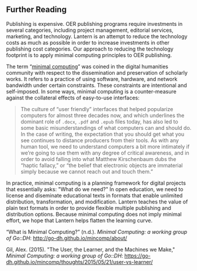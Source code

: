 ## Further Reading

Publishing is expensive. OER publishing programs require investments in several categories, including project management, editorial services, marketing, and technology. Lantern is an attempt to reduce the technology costs as much as possible in order to increase investments in other publishing cost categories. Our approach to reducing the technology footprint is to apply minimal computing principles to OER publishing. 

The term “[minimal computing](http://go-dh.github.io/mincomp/about/)” was coined in the digital humanities community with respect to the dissemination and preservation of scholarly works. It refers to a practice of using software, hardware, and network bandwidth under certain constraints. These constraints are intentional and self-imposed. In some ways, minimal computing is a counter-measure against the collateral effects of easy-to-use interfaces:

> The culture of “user friendly” interfaces that helped popularize computers for almost three decades now, and which underlines the dominant role of `.docx`, `.pdf` and `.epub` files today, has also led to some basic misunderstandings of what computers can and should do. In the case of writing, the expectation that you should get what you see continues to distance producers from their tools. As with any human tool, we need to understand computers a bit more intimately if we’re going to use them with any degree of critical awareness, and in order to avoid falling into what Matthew Kirschenbaum dubs the “haptic fallacy,” or “the belief that electronic objects are immaterial simply because we cannot reach out and touch them.” 

In practice, minimal computing is a planning framework for digital projects that essentially asks: "What do we need?" In open education, we need to license and diseminate educational texts in formats that enable unlimited distribution, transformation, and modification. Lantern teaches the value of plain text formats in order to provide flexible multiple publishing and distribution options. Because minimal computing does not imply minimal effort, we hope that Lantern helps flatten the learning curve. 

“What is Minimal Computing?” (n.d.). _Minimal Computing: a working group of Go::DH_: http://go-dh.github.io/mincomp/about/

Gil, Alex. (2015). "The User, the Learner, and the Machines we Make," _Minimal Computing: a working group of Go::DH_: https://go-dh.github.io/mincomp/thoughts/2015/05/21/user-vs-learner/